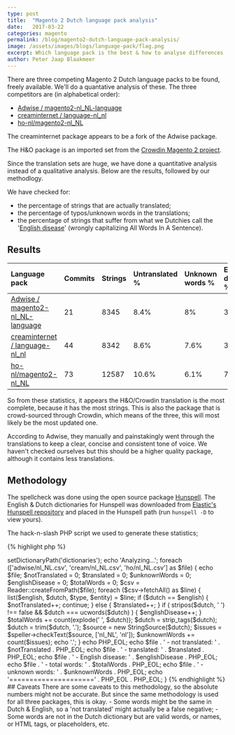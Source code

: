 ```yaml
---
type: post
title:  "Magento 2 Dutch language pack analysis"
date:   2017-03-22
categories: magento
permalink: /blog/magento2-dutch-language-pack-analysis/
image: /assets/images/blogs/language-pack/flag.png
excerpt: Which language pack is the best & how to analyse differences
author: Peter Jaap Blaakmeer
---
```


There are three competing Magento 2 Dutch language packs to be found, freely available. We'll do a quantative analysis of these. The three competitors are (in alphabetical order):
 - [Adwise / magento2-nl_NL-language](https://github.com/Adwise/magento2-nl_NL-language)
 - [creaminternet / language-nl_nl](https://bitbucket.org/creaminternet/language-nl_nl)
 - [ho-nl/magento2-nl_NL](https://github.com/ho-nl/magento2-nl_NL)

The creaminternet package appears to be a fork of the Adwise package.

The H&O package is an imported set from the [Crowdin Magento 2 project](https://crowdin.com/project/magento-2/nl).

Since the translation sets are huge, we have done a quantitative analysis instead of a qualitative analysis. Below are the results, followed by our methodlogy.

We have checked for:
 - the percentage of strings that are actually translated;
 - the percentage of typos/unknown words in the translations;
 - the percentage of strings that suffer from what we Dutchies call the '[English disease](https://nl.wikipedia.org/wiki/Engelse_ziekte_(taal))' (wrongly capitalizing All Words In A Sentence).

## Results

| Language pack | Commits | Strings | Untranslated % | Unknown words % | English disease % |
|:---|:---|:---|:---|:---|:---|
| [Adwise / magento2-nl_NL-language](https://github.com/Adwise/magento2-nl_NL-language) | 21 | 8345 | 8.4% | 8% | 3.4% |
| [creaminternet / language-nl_nl](https://bitbucket.org/creaminternet/language-nl_nl) | 44 | 8342 | 8.6% | 7.6% | 3.7% |
| [ho-nl/magento2-nl_NL](https://github.com/ho-nl/magento2-nl_NL) | 73 | 12587 | 10.6% | 6.1% | 7.8% |

So from these statistics, it appears the H&O/Crowdin translation is the most complete, because it has the most strings. This is also the package that is crowd-sourced through Crowdin, which means of the three, this will most likely be the most updated one.

According to Adwise, they manually and painstakingly went through the translations to keep a clear, concise and consistent tone of voice. We haven't checked ourselves but this should be a higher quality package, although it contains less translations.

## Methodology

The spellcheck was done using the open source package [Hunspell](https://github.com/hunspell/hunspell). The English & Dutch dictionaries for Hunspell was downloaded from [Elastic's Hunspell repository](https://github.com/elastic/hunspell) and placed in the Hunspell path (run `hunspell -D` to view yours).

The hack-n-slash PHP script we used to generate these statistics;

{% highlight php %}
<?php

require_once 'vendor/autoload.php';

use League\Csv\Reader; // composer require league/csv
use Mekras\Speller\Hunspell\Hunspell; // composer require mekras/php-speller
use Mekras\Speller\Source\StringSource;

// Hunspell on Mac installed through brew install hunspell
$speller = new Hunspell();
$speller->setDictionaryPath('dictionaries');

echo 'Analyzing...';

foreach (['adwise/nl_NL.csv', 'cream/nl_NL.csv', 'ho/nl_NL.csv'] as $file) {
    echo $file;
    $notTranslated = 0;
    $translated = 0;
    $unknownWords = 0;
    $englishDisease = 0;
    $totalWords = 0;

    $csv = Reader::createFromPath($file);
    foreach ($csv->fetchAll() as $line) {
        list($english, $dutch, $type, $entity) = $line;

        if ($dutch == $english) {
            $notTranslated++;
            continue;
        } else {
            $translated++;
        }

        if (
            stripos($dutch, ' ') !== false
            && $dutch === ucwords($dutch)
        ) {
            $englishDisease++;
        }

        $totalWords += count(explode(' ', $dutch));

        $dutch = strip_tags($dutch);
        $dutch = trim($dutch, '.');
        $source = new StringSource($dutch);
        $issues = $speller->checkText($source, ['nl_NL', 'nl']);

        $unknownWords += count($issues);

        echo '.';
    }

    echo PHP_EOL;
    echo $file . ' - not translated: ' . $notTranslated . PHP_EOL;
    echo $file . ' - translated: ' . $translated . PHP_EOL;
    echo $file . ' - English disease: ' . $englishDisease . PHP_EOL;
    echo $file . ' - total words: ' . $totalWords . PHP_EOL;
    echo $file . ' - unknown words: ' . $unknownWords . PHP_EOL;
    echo '=====================' . PHP_EOL . PHP_EOL;

}
{% endhighlight %}

## Caveats

There are some caveats to this methodology, so the absolute numbers might not be accurate. But since the same methodology is used for all three packages, this is okay.

 - Some words might be the same in Dutch & English, so a 'not translated' might actually be a false negative;
 - Some words are not in the Dutch dictionary but are valid words, or names, or HTML tags, or placeholders, etc.